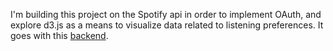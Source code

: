 I'm building this project on the Spotify api in order to implement OAuth, and explore d3.js as a means to visualize data related to listening preferences. It goes with this [backend](www.github.com/dsdunn/seetune_backend).
